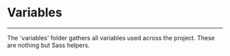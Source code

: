 # Variables

----------

The 'variables' folder gathers all variables used across the project. These are nothing but Sass helpers.
